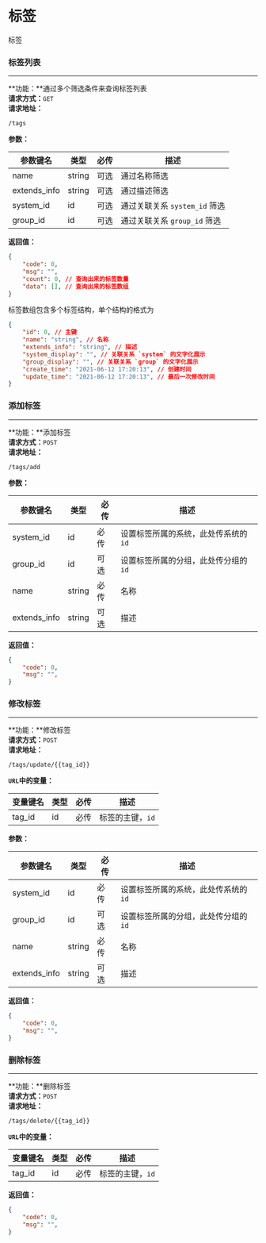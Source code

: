 # 标签  
标签






### 标签列表  
----
**功能：**通过多个筛选条件来查询标签列表  
**请求方式：**`GET`  
**请求地址：**  
```
/tags  
```
**参数：**  

|参数键名|类型|必传|描述|
|----|----|----|----|
|name|string|可选|通过名称筛选|
|extends_info|string|可选|通过描述筛选|
|system_id|id|可选|通过关联关系 `system_id` 筛选|
|group_id|id|可选|通过关联关系 `group_id` 筛选|

**返回值：**  
```json
{
    "code": 0,
    "msg": "",
    "count": 0, // 查询出来的标签数量
    "data": [], // 查询出来的标签数组
}
```
标签数组包含多个标签结构，单个结构的格式为
```json
{
    "id": 0, // 主键
    "name": "string", // 名称 
    "extends_info": "string", // 描述 
    "system_display": "", // 关联关系 `system` 的文字化展示
    "group_display": "", // 关联关系 `group` 的文字化展示
    "create_time": "2021-06-12 17:20:13", // 创建时间
    "update_time": "2021-06-12 17:20:13", // 最后一次修改时间
}
```









### 添加标签 
----
**功能：**添加标签  
**请求方式：**`POST`  
**请求地址：**  
```
/tags/add  
```
**参数：**  

|参数键名|类型|必传|描述|
|----|----|----|----|
|system_id|id|必传|设置标签所属的系统，此处传系统的`id`|
|group_id|id|可选|设置标签所属的分组，此处传分组的`id`|
|name|string|必传|名称|
|extends_info|string|可选|描述|

**返回值：**  
```json
{
    "code": 0,
    "msg": "",
}
```












### 修改标签 
----
**功能：**修改标签  
**请求方式：**`POST`  
**请求地址：**  
```
/tags/update/{{tag_id}}  
```
**`URL`中的变量：**  

|变量键名|类型|必传|描述|
|----|----|----|----|
|tag_id|id|必传|标签的主键，`id`|

**参数：**  

|参数键名|类型|必传|描述|
|----|----|----|----|
|system_id|id|必传|设置标签所属的系统，此处传系统的`id`|
|group_id|id|可选|设置标签所属的分组，此处传分组的`id`|
|name|string|必传|名称|
|extends_info|string|可选|描述|

**返回值：**  
```json
{
    "code": 0,
    "msg": "",
}
```













### 删除标签 
----
**功能：**删除标签  
**请求方式：**`POST`  
**请求地址：**  
```
/tags/delete/{{tag_id}}  
```
**`URL`中的变量：**  

|变量键名|类型|必传|描述|
|----|----|----|----|
|tag_id|id|必传|标签的主键，`id`|

**返回值：**  
```json
{
    "code": 0,
    "msg": "",
}

```



